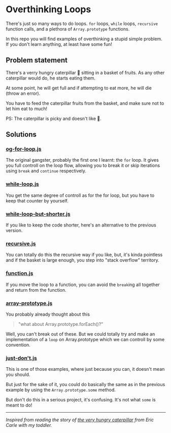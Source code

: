 # Overthinking Loops

There's just so many ways to do loops. `for` loops, `while` loops, `recursive`
function calls, and a plethora of `Array.prototype` functions.

In this repo you will find examples of overthinking a stupid simple problem.
If you don't learn anything, at least have some fun!

## Problem statement

There's a verry hungry caterpillar 🐛 sitting in a basket of fruits. As any
other caterpillar would do, he starts eating them.

At some point, he will get full and if attempting to eat more, he will die
(throw an error).

You have to feed the caterpillar fruits from the basket, and make sure not to
let him eat to much!

PS: The caterpillar is picky and doesn't like 🍈.

## Solutions

### [og-for-loop.js](og-for-loop.js)

The original gangster, probably the first one I learnt: the `for` loop. It gives
you full controll on the loop flow, allowing you to break it or skip iterations
using `break` and `continue` respectively.

### [while-loop.js](while-loop.js)

You get the same degree of controll as for the for loop, but you have to
keep that counter by yourself.

### [while-loop-but-shorter.js](while-loop-but-shorter.js)

If you like to keep the code shorter, here's an alternative to the previous
version.

### [recursive.js](recursive.js)

You can totally do this the recursive way if you like, but, it's kinda pointless
and if the basket is large enough, you step into "stack overflow" territory.

### [function.js](recursive.js)

If you move the loop to a function, you can avoid the `break`ing all together
and return from the function.

### [array-prototype.js](array-prototype.js)

You probably already thought about this

> "what about Array.prototype.forEach()?"

Well, you can't break out of these. But we could totally try and make an
implementation of a `loop` on Array.prototype which we can controll by
some convention.

### [just-don't.js](just-dont.js)

This is one of those examples, where just because you can, it doesn't mean you
should.

But just for the sake of it, you could do basically the same as in the previous
example by using the `Array.prototype.some` method.

But don't do this in a serious project, it's confusing. It's not what `some` is
meant to do!

------

*Inspired from reading the story of [the very hungry caterpillar](https://www.youtube.com/watch?v=75NQK-Sm1YY)
from Eric Carle with my toddler.*